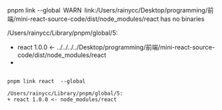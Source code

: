 pnpm link --global
 WARN  link:/Users/rainycc/Desktop/programming/前端/mini-react-source-code/dist/node_modules/react has no binaries

/Users/rainycc/Library/pnpm/global/5:

-   react 1.0.0 <- ../../../../Desktop/programming/前端/mini-react-source-code/dist/node_modules/react
-

```shell

pnpm link react  --global

/Users/rainycc/Library/pnpm/global/5:
+ react 1.0.0 <- node_modules/react
```
